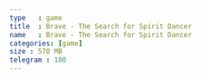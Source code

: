 ```yaml
---
type   : game
title  : Brave - The Search for Spirit Dancer
name   : Brave - The Search for Spirit Dancer
categories: [game]
size : 570 MB
telegram : 180
---
```



